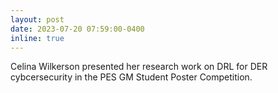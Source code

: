 ```yaml
---
layout: post
date: 2023-07-20 07:59:00-0400
inline: true
---
```


Celina Wilkerson presented her research work on DRL for DER cybcersecurity in the PES GM Student Poster Competition. 
